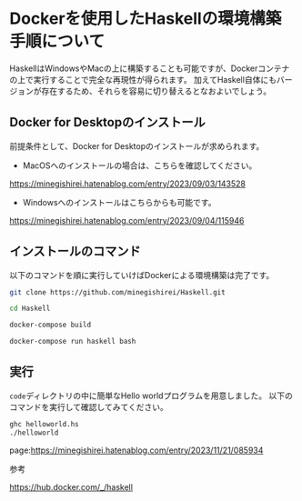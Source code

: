 


# Dockerを使用したHaskellの環境構築手順について

HaskellはWindowsやMacの上に構築することも可能ですが、Dockerコンテナの上で実行することで完全な再現性が得られます。
加えてHaskell自体にもバージョンが存在するため、それらを容易に切り替えるとなおよいでしょう。


## Docker for Desktopのインストール

前提条件として、Docker for Desktopのインストールが求められます。

- MacOSへのインストールの場合は、こちらを確認してください。

https://minegishirei.hatenablog.com/entry/2023/09/03/143528

- Windowsへのインストールはこちらからも可能です。

https://minegishirei.hatenablog.com/entry/2023/09/04/115946




## インストールのコマンド

以下のコマンドを順に実行していけばDockerによる環境構築は完了です。

```sh
git clone https://github.com/minegishirei/Haskell.git
```

```sh
cd Haskell
```

```sh
docker-compose build
```

```sh
docker-compose run haskell bash
```


## 実行

`code`ディレクトリの中に簡単なHello worldプログラムを用意しました。
以下のコマンドを実行して確認してみてください。

```sh
ghc helloworld.hs
./helloworld
```







page:https://minegishirei.hatenablog.com/entry/2023/11/21/085934





参考

https://hub.docker.com/_/haskell